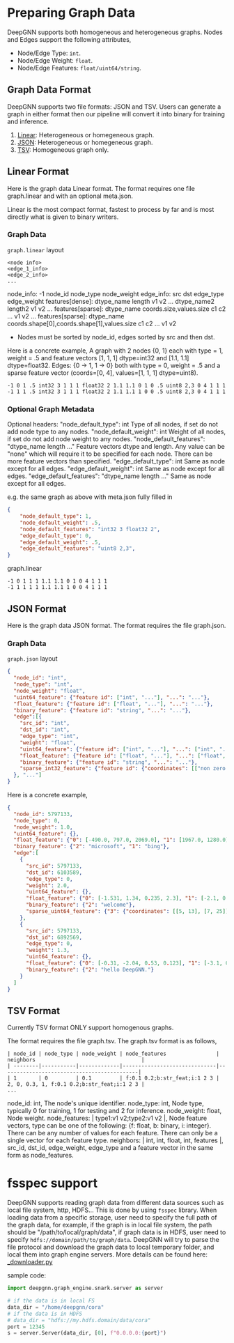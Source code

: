 # Preparing Graph Data

DeepGNN supports both homogeneous and heterogeneous graphs. Nodes and Edges support the following attributes,
  * Node/Edge Type: `int`.
  * Node/Edge Weight: `float`.
  * Node/Edge Features: `float/uint64/string`.

## Graph Data Format

DeepGNN supports two file formats: JSON and TSV. Users can generate a graph in either format then our pipeline will convert it into binary for training and inference.

1. [Linear](#linear-format): Heterogeneous or homegeneous graph.
2. [JSON](#json-format): Heterogeneous or homegeneous graph.
3. [TSV](#tsv-format): Homogeneous graph only.

## Linear Format

Here is the graph data Linear format. The format requires one file graph.linear and with an optional meta.json.

Linear is the most compact format, fastest to process by far and is most directly what is given to binary writers.

### Graph Data

`graph.linear` layout

```
<node info>
<edge_1_info>
<edge_2_info>
...
```
  node_info: -1 node_id node_type node_weight <features>
  edge_info: src dst edge_type edge_weight <features>
  features[dense]: dtype_name length v1 v2 ... dtype_name2 length2 v1 v2 ...
  features[sparse]: dtype_name coords.size,values.size c1 c2 ... v1 v2 ...
  features[sparse]: dtype_name coords.shape[0],coords.shape[1],values.size c1 c2 ... v1 v2
  * Nodes must be sorted by node_id, edges sorted by src and then dst.

Here is a concrete example,
A graph with 2 nodes {0, 1} each with type = 1, weight = .5 and
feature vectors [1, 1, 1] dtype=int32 and [1.1, 1.1] dtype=float32.
Edges: {0 -> 1, 1 -> 0} both with type = 0, weight = .5 and a sparse feature
vector (coords=[0, 4], values=[1, 1, 1] dtype=uint8).
```
-1 0 1 .5 int32 3 1 1 1 float32 2 1.1 1.1 0 1 0 .5 uint8 2,3 0 4 1 1 1
-1 1 1 .5 int32 3 1 1 1 float32 2 1.1 1.1 1 0 0 .5 uint8 2,3 0 4 1 1 1
```

### Optional Graph Metadata

Optional headers:
  "node_default_type": int Type of all nodes, if set do not add node type to any nodes.
  "node_default_weight": int Weight of all nodes, if set do not add node weight to any nodes.
  "node_default_features": "dtype_name length ..." Feature vectors dtype and length.
      Any value can be "none" which will require it to be specified for each node.
      There can be more feature vectors than specified.
  "edge_default_type": int Same as node except for all edges.
  "edge_default_weight": int Same as node except for all edges.
  "edge_default_features": "dtype_name length ..." Same as node except for all edges.

e.g. the same graph as above with meta.json fully filled in

```JSON
{
    "node_default_type": 1,
    "node_default_weight": .5,
    "node_default_features": "int32 3 float32 2",
    "edge_default_type": 0,
    "edge_default_weight": .5,
    "edge_default_features": "uint8 2,3",
}
```

graph.linear

```
-1 0 1 1 1 1.1 1.1 0 1 0 4 1 1 1
-1 1 1 1 1 1.1 1.1 1 0 0 4 1 1 1
```

## JSON Format

Here is the graph data JSON format. The format requires the file graph.json.

### Graph Data

`graph.json` layout

```JSON
{
  "node_id": "int",
  "node_type": "int",
  "node_weight": "float",
  "uint64_feature": {"feature id": ["int", "..."], "...": "..."},
  "float_feature": {"feature id": ["float", "..."], "...": "..."},
  "binary_feature": {"feature id": "string", "...": "..."},
  "edge":[{
    "src_id": "int",
    "dst_id": "int",
    "edge_type": "int",
    "weight": "float",
    "uint64_feature": {"feature id": ["int", "..."], "...": ["int", "..."]},
    "float_feature": {"feature id": ["float", "..."], "...": ["float", "..."]},
    "binary_feature": {"feature id": "string", "...": "..."},
    "sparse_int32_feature": {"feature id": {"coordinates": [["non zero coordinates 0"], ["non zero coordinates 1", "..."]], "values": ["value 0", "value 1", "..."]}},
  }, "..."]
}
```

Here is a concrete example,

```JSON
{
  "node_id": 5797133,
  "node_type": 0,
  "node_weight": 1.0,
  "uint64_feature": {},
  "float_feature": {"0": [-490.0, 797.0, 2069.0], "1": [1967.0, 1280.0]},
  "binary_feature": {"2": "microsoft", "1": "bing"},
  "edge":[
    {
      "src_id": 5797133,
      "dst_id": 6103589,
      "edge_type": 0,
      "weight": 2.0,
      "uint64_feature": {},
      "float_feature": {"0": [-1.531, 1.34, 0.235, 2.3], "1": [-2.1, 0.4, 0.35, 0.3]},
      "binary_feature": {"2": "welcome"},
      "sparse_uint64_feature": {"3": {"coordinates": [[5, 13], [7, 25]], "values": [-1, 1024]}},
    },
    {
      "src_id": 5797133,
      "dst_id": 6892569,
      "edge_type": 0,
      "weight": 1.3,
      "uint64_feature": {},
      "float_feature": {"0": [-0.31, -2.04, 0.53, 0.123], "1": [-3.1, 0.4, 0.35, 0.3]},
      "binary_feature": {"2": "hello DeepGNN."}
    }
  ]
}
```

## TSV Format

Currently TSV format ONLY support homogenous graphs.

The format requires the file graph.tsv. The graph.tsv format is as follows,

```tsv
| node_id | node_type | node_weight | node_features                | neighbors                                  |
| --------|-----------|-------------|------------------------------|--------------------------------------------|
| 1       | 0         | 0.1         | f:0.1 0.2;b:str_feat;i:1 2 3 | 2, 0, 0.3, 1, f:0.1 0.2;b:str_feat;i:1 2 3 |
...
```

node_id: int, The node's unique identifier.
node_type: int, Node type, typically 0 for training, 1 for testing and 2 for inference.
node_weight: float, Node weight.
node_features: | type1:v1 v2;type2:v1 v2 |, Node feature vectors, type can be one of the following: {f: float, b: binary, i: integer}. There can be any number of values for each feature. There can only be a single vector for each feature type.
neighbors: | int, int, float, int, features |, src_id, dst_id, edge_weight, edge_type and a feature vector in the same form as node_features.

# fsspec support

DeepGNN supports reading graph data from different data sources such as local file system, http, HDFS... This is done by using `fsspec` library. When loading data from a specific storage, user need to specify the full path of the graph data, for example, if the graph is in local file system, the path should be "/path/to/local/graph/data", if graph data is in HDFS, user need to specify `hdfs://domain/path/to/graph/data`. DeepGNN will try to parse the file protocol and download the graph data to local temporary folder, and local them into graph engine servers. More details can be found here: [_downloader.py](https://github.com/microsoft/DeepGNN/blob/main/src/python/deepgnn/graph_engine/snark/_downloader.py)

sample code:

```Python
import deepgnn.graph_engine.snark.server as server

# if the data is in local FS
data_dir = "/home/deepgnn/cora"
# if the data is in HDFS
# data_dir = "hdfs://my.hdfs.domain/data/cora"
port = 12345
s = server.Server(data_dir, [0], f"0.0.0.0:{port}")

```
